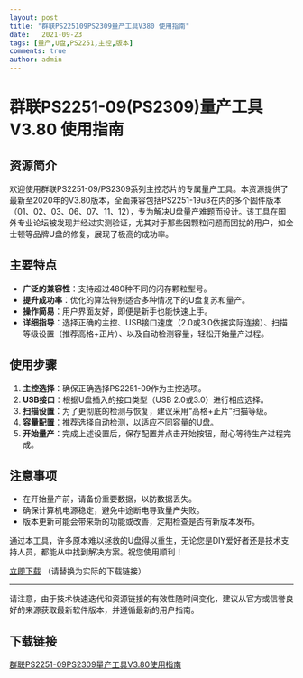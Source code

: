 ```yaml
---
layout: post
title: "群联PS225109PS2309量产工具V380 使用指南"
date:   2021-09-23
tags: [量产,U盘,PS2251,主控,版本]
comments: true
author: admin
---
```

# 群联PS2251-09(PS2309)量产工具V3.80 使用指南

## 资源简介

欢迎使用群联PS2251-09/PS2309系列主控芯片的专属量产工具。本资源提供了最新至2020年的V3.80版本，全面兼容包括PS2251-19u3在内的多个固件版本（01、02、03、06、07、11、12），专为解决U盘量产难题而设计。该工具在国外专业论坛被发现并经过实测验证，尤其对于那些因颗粒问题而困扰的用户，如金士顿等品牌U盘的修复，展现了极高的成功率。

## 主要特点
- **广泛的兼容性**：支持超过480种不同的闪存颗粒型号。
- **提升成功率**：优化的算法特别适合多种情况下的U盘复苏和量产。
- **操作简易**：用户界面友好，即便是新手也能快速上手。
- **详细指导**：选择正确的主控、USB接口速度（2.0或3.0依据实际连接）、扫描等级设置（推荐高格+正片）、以及自动检测容量，轻松开始量产过程。

## 使用步骤
1. **主控选择**：确保正确选择PS2251-09作为主控选项。
2. **USB接口**：根据U盘插入的接口类型（USB 2.0或3.0）进行相应选择。
3. **扫描设置**：为了更彻底的检测与恢复，建议采用“高格+正片”扫描等级。
4. **容量配置**：推荐选择自动检测，以适应不同容量的U盘。
5. **开始量产**：完成上述设置后，保存配置并点击开始按钮，耐心等待生产过程完成。

## 注意事项
- 在开始量产前，请备份重要数据，以防数据丢失。
- 确保计算机电源稳定，避免中途断电导致量产失败。
- 版本更新可能会带来新的功能或改善，定期检查是否有新版本发布。

通过本工具，许多原本难以拯救的U盘得以重生，无论您是DIY爱好者还是技术支持人员，都能从中找到解决方案。祝您使用顺利！

[立即下载](#下载链接) （请替换为实际的下载链接）

---
请注意，由于技术快速迭代和资源链接的有效性随时间变化，建议从官方或信誉良好的来源获取最新软件版本，并遵循最新的用户指南。

## 下载链接

[群联PS2251-09PS2309量产工具V3.80使用指南](https://pan.quark.cn/s/01a52d5f54c4)